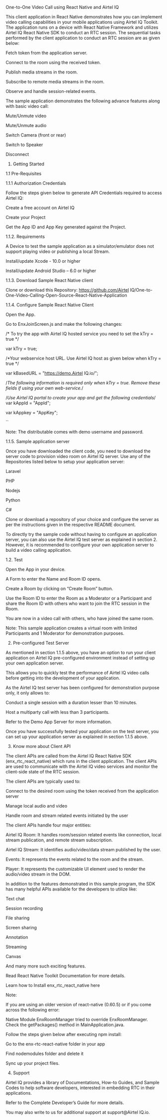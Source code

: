 One-to-One Video Call using React Native and Airtel IQ  

This client application in React Native demonstrates how you can implement video calling capabilities in your mobile applications using Airtel IQ Toolkit. The application runs on a device with React Native Framework and utilizes Airtel IQ React Native SDK to conduct an RTC session. The sequential tasks performed by the client application to conduct an RTC session are as given below:  

Fetch token from the application server. 

Connect to the room using the received token. 

Publish media streams in the room. 

Subscribe to remote media streams in the room. 

Observe and handle session-related events. 

The sample application demonstrates the following advance features along with basic video call: 

Mute/Unmute video 

Mute/Unmute audio 

Switch Camera (front or rear) 

Switch to Speaker 

Disconnect 

 

1. Getting Started 

1.1 Pre-Requisites 

 
1.1.1 Authorization Credentials 

Follow the steps given below to generate API Credentials required to access Airtel IQ: 

Create a free account on Airtel IQ 

Create your Project 

Get the App ID and App Key generated against the Project. 

 

1.1.2. Requirements 

A Device to test the sample application as a simulator/emulator does not support playing video or publishing a local Stream. 

Install/update Xcode - 10.0 or higher 

Install/update Android Studio – 6.0 or higher 

 

1.1.3.  Download Sample React Native client  

Clone or download this Repository: https://github.com/Airtel IQ/One-to-One-Video-Calling-Open-Source-React-Native-Application 

 

1.1.4. Configure Sample React Native Client 

Open the App. 

Go to EnxJoinScreen.js and make the following changes: 

/* To try the app with Airtel IQ hosted service you need to set the kTry = true */  

var kTry = true;  

/*Your webservice host URL. Use Airtel IQ host as given below when kTry = true */  

var kBasedURL = "https://demo.Airtel IQ.io/";  

/*The following information is required only when kTry = true. Remove these fields if using your own web-service.*/  

/*Use Airtel IQ portal to create your app and get the following credentials*/ var kAppId = "AppId";  

var kAppkey = "AppKey";  

``  
 

Note: The distributable comes with demo username and password. 

 
1.1.5. Sample application server 

Once you have downloaded the client code, you need to download the server code to provision video room on Airtel IQ server. Use any of the Repositories listed below to setup your application server: 

Laravel 

PHP 

Nodejs 

Python 

C# 

Clone or download a repository of your choice and configure the server as per the instructions given in the respective README document.  

To directly try the sample code without having to configure an application server, you can also use the Airtel IQ test server as explained in section 2. However, it is recommended to configure your own application server to build a video calling application. 

 

1.2. Test 

Open the App in your device.  

A Form to enter the Name and Room ID opens. 

Create a Room by clicking on “Create Room” button. 

Use the Room ID to enter the Room as a Moderator or a Participant and share the Room ID with others who want to join the RTC session in the Room. 

You are now in a video call with others, who have joined the same room. 

Note: This sample application creates a virtual room with limited Participants and 1 Moderator for demonstration purposes. 

 

2. Pre-configured Test Server 

As mentioned in section 1.1.5 above, you have an option to run your client application on Airtel IQ pre-configured environment instead of setting up your own application server.  

This allows you to quickly test the performance of Airtel IQ video calls before getting into the development of your application.  

As the Airtel IQ test server has been configured for demonstration purpose only, it only allows to: 

Conduct a single session with a duration lesser than 10 minutes. 

Host a multiparty call with less than 3 participants. 

Refer to the Demo App Server for more information.   

Once you have successfully tested your application on the test server, you can set up your application server as explained in section 1.1.5 above. 

 

3. Know more about Client API 

The client APIs are called from the Airtel IQ React Native SDK (enx_rtc_react_native) which runs in the client application. The client APIs are used to communicate with the Airtel IQ video services and monitor the client-side state of the RTC session.  

The client APIs are typically used to: 

Connect to the desired room using the token received from the application server 

Manage local audio and video 

Handle room and stream related events initiated by the user 

The client APIs handle four major entities: 

Airtel IQ Room: It handles room/session related events like connection, local stream publication, and remote stream subscription. 

Airtel IQ Stream: It identifies audio/video/data stream published by the user. 

Events: It represents the events related to the room and the stream. 

Player: It represents the customizable UI element used to render the audio/video stream in the DOM. 

In addition to the features demonstrated in this sample program, the SDK has many helpful APIs available for the developers to utilize like: 

Text chat 

Session recording  

File sharing 

Screen sharing 

Annotation 

Streaming 

Canvas 

And many more such exciting features. 

Read React Native Toolkit Documentation for more details. 

Learn how to Install enx_rtc_react_native here 

Note: 

If you are using an older version of react-native (0.60.5) or if you come across the following error: 

Native Module EnxRoomManager tried to override EnxRoomManager. Check the getPackages() method in MainApplication.java. 

Follow the steps given below after executing npm install:   

Go to the enx-rtc-react-native folder in your app 

Find nodemodules folder and delete it 

Sync up your project files. 

 

4. Support 

Airtel IQ provides a library of Documentations, How-to Guides, and Sample Codes to help software developers, interested in embedding RTC in their applications. 

Refer to the Complete Developer’s Guide for more details. 

You may also write to us for additional support at support@Airtel IQ.io. 

 